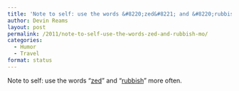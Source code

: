 ```yaml
---
title: 'Note to self: use the words &#8220;zed&#8221; and &#8220;rubbish&#8221; mo&#8230;'
author: Devin Reams
layout: post
permalink: /2011/note-to-self-use-the-words-zed-and-rubbish-mo/
categories:
  - Humor
  - Travel
format: status
---
```

Note to self: use the words &#8220;[zed][1]&#8221; and &#8220;[rubbish][2]&#8221; more often.

 [1]: http://en.wikipedia.org/wiki/Zed
 [2]: http://en.wikipedia.org/wiki/Rubbish